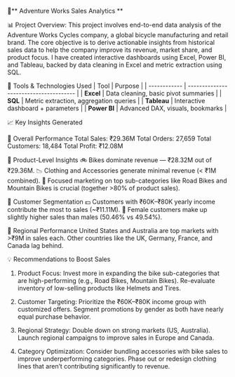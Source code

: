 🚴** Adventure Works Sales Analytics **

📊 Project Overview: 
This project involves end-to-end data analysis of the Adventure Works Cycles company, a global bicycle manufacturing and retail brand. The core objective is to derive actionable insights from historical sales data to help the company improve its revenue, market share, and product focus.
I have created interactive dashboards using Excel, Power BI, and Tableau, backed by data cleaning in Excel and metric extraction using SQL.

🔧 Tools & Technologies Used
| Tool         | Purpose                                |
| ------------ | -------------------------------------- |
| **Excel**    | Data cleaning, basic pivot summaries   |
| **SQL**      | Metric extraction, aggregation queries |
| **Tableau**  | Interactive dashboard + parameters     |
| **Power BI** | Advanced DAX, visuals, bookmarks       |

📈 Key Insights Generated

🔹 Overall Performance
Total Sales: ₹29.36M
Total Orders: 27,659
Total Customers: 18,484
Total Profit: ₹12.08M

🔹 Product-Level Insights
🚲 Bikes dominate revenue — ₹28.32M out of ₹29.36M.
📉 Clothing and Accessories generate minimal revenue (< ₹1M combined).
🎯 Focused marketing on top sub-categories like Road Bikes and Mountain Bikes is crucial (together >80% of product sales).

🔹 Customer Segmentation
💵 Customers with ₹60K–₹80K yearly income contribute the most to sales (~₹11.11M).
👩 Female customers make up slightly higher sales than males (50.46% vs 49.54%).

🔹 Regional Performance
United States and Australia are top markets with >₹9M in sales each.
Other countries like the UK, Germany, France, and Canada lag behind.

💡 Recommendations to Boost Sales

1. Product Focus: Invest more in expanding the bike sub-categories that are high-performing (e.g., Road Bikes, Mountain Bikes). Re-evaluate inventory of low-selling products like Helmets and Tires.

2. Customer Targeting:
Prioritize the ₹60K–₹80K income group with customized offers.
Segment promotions by gender as both have nearly equal purchase behavior.

3. Regional Strategy:
Double down on strong markets (US, Australia).
Launch regional campaigns to improve sales in Europe and Canada.

4. Category Optimization:
Consider bundling accessories with bike sales to improve underperforming categories.
Phase out or redesign clothing lines that aren’t contributing significantly to revenue.

